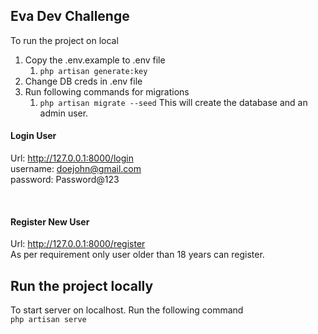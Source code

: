 ## Eva Dev Challenge ##

To run the project on local
1. Copy the .env.example to .env file
    1. `php artisan generate:key`
2. Change DB creds in .env file
3. Run following commands for migrations
    1. `php artisan migrate --seed`
This will create the database and an admin user.

#### Login User ####
Url: http://127.0.0.1:8000/login <br> 
username: doejohn@gmail.com <br>
password: Password@123 <br>

<br>

#### Register New User ####
Url: http://127.0.0.1:8000/register <br> 
As per requirement only user older than 18 years can register. 

## Run the project locally ##
To start server on localhost. Run the following command <br>
`php artisan serve`
